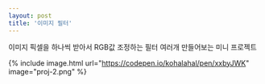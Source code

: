 ```yaml
---
layout: post
title: '이미지 필터'
---
```


이미지 픽셀을 하나씩 받아서 RGB값 조정하는 필터 여러개 만들어보는 미니 프로젝트

{% include image.html url="https://codepen.io/kohalahal/pen/xxbyJWK" image="proj-2.png" %}

